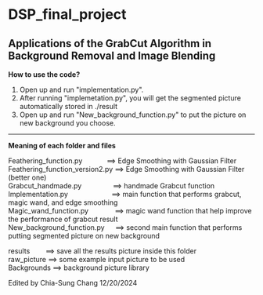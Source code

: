 # DSP_final_project
Applications of the GrabCut Algorithm in Background Removal and Image Blending
-------------------------------------------------------------------------------------------------
**How to use the code?**
1. Open up and run "implementation.py".
2. After running "implemetation.py", you will get the segmented picture automatically stored in ./result
3. Open up and run "New_background_function.py" to put the picture on new background you choose.
-------------------------------------------------------------------------------------------------
**Meaning of each folder and files**  

Feathering_function.py &ensp;&ensp;&ensp;&ensp;&ensp;&ensp; ==>	Edge Smoothing with Gaussian Filter  
Feathering_function_version2.py ==>	Edge Smoothing with Gaussian Filter (better one)  
Grabcut_handmade.py  &ensp;&ensp;&ensp;&ensp;&ensp;&ensp;&ensp;&ensp;           ==> handmade Grabcut function  
Implementation.py      &ensp;&ensp;&ensp;&ensp;&ensp;&ensp;&ensp;&ensp;  &ensp;&ensp;&ensp;       ==> main function that performs grabcut, magic wand, and edge smoothing  
Magic_wand_function.py    &ensp;&ensp;&ensp;&ensp;   &ensp;&ensp;  ==> magic wand function that help improve the performance of grabcut result  
New_background_function.py  &ensp;&ensp;   ==> second main function that performs putting segmented picture on new background  

results&ensp;&ensp;&ensp;&ensp;     ==>  save all the results picture inside this folder  
raw_picture ==> some example input picture to be used  
Backgrounds ==> background picture library   

Edited by Chia-Sung Chang 12/20/2024
